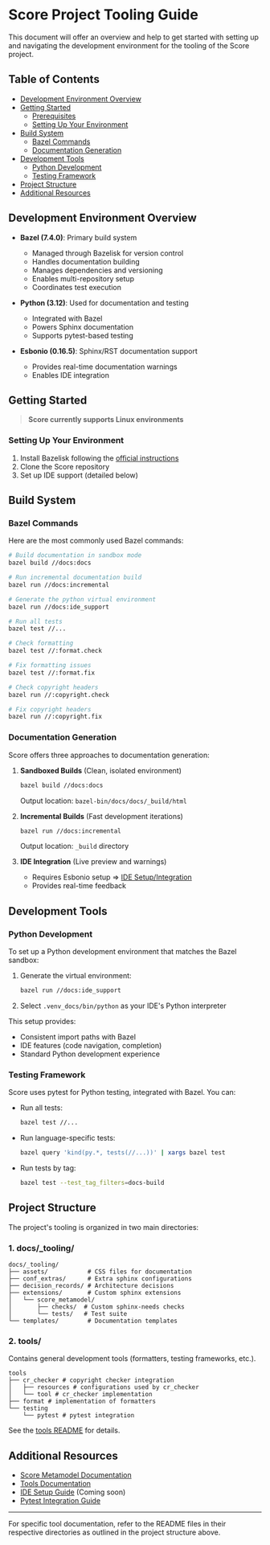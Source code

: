 # Score Project Tooling Guide

This document will offer an overview and help to get started with setting up and navigating the development environment for the tooling of the Score project.

## Table of Contents
- [Development Environment Overview](#development-environment-overview)
- [Getting Started](#getting-started)
  - [Prerequisites](#prerequisites)
  - [Setting Up Your Environment](#setting-up-your-environment)
- [Build System](#build-system)
  - [Bazel Commands](#bazel-commands)
  - [Documentation Generation](#documentation-generation)
- [Development Tools](#development-tools)
  - [Python Development](#python-development)
  - [Testing Framework](#testing-framework)
- [Project Structure](#project-structure)
- [Additional Resources](#additional-resources)

## Development Environment Overview


- **Bazel (7.4.0)**: Primary build system
  - Managed through Bazelisk for version control
  - Handles documentation building
  - Manages dependencies and versioning
  - Enables multi-repository setup
  - Coordinates test execution

- **Python (3.12)**: Used for documentation and testing
  - Integrated with Bazel
  - Powers Sphinx documentation
  - Supports pytest-based testing

- **Esbonio (0.16.5)**: Sphinx/RST documentation support
  - Provides real-time documentation warnings
  - Enables IDE integration

## Getting Started


>**Score currently supports Linux environments**

### Setting Up Your Environment

1. Install Bazelisk following the [official instructions](https://github.com/bazelbuild/bazelisk)
2. Clone the Score repository
3. Set up IDE support (detailed below)

## Build System

### Bazel Commands

Here are the most commonly used Bazel commands:

```bash
# Build documentation in sandbox mode
bazel build //docs:docs

# Run incremental documentation build
bazel run //docs:incremental

# Generate the python virtual environment
bazel run //docs:ide_support

# Run all tests
bazel test //...

# Check formatting
bazel test //:format.check

# Fix formatting issues
bazel test //:format.fix

# Check copyright headers
bazel run //:copyright.check

# Fix copyright headers
bazel run //:copyright.fix
```

### Documentation Generation

Score offers three approaches to documentation generation:

1. **Sandboxed Builds** (Clean, isolated environment)
   ```bash
   bazel build //docs:docs
   ```
   Output location: `bazel-bin/docs/docs/_build/html`

2. **Incremental Builds** (Fast development iterations)
   ```bash
   bazel run //docs:incremental
   ```
   Output location: `_build` directory

3. **IDE Integration** (Live preview and warnings)
   - Requires Esbonio setup => [IDE Setup/Integration]()
   - Provides real-time feedback


## Development Tools

### Python Development

To set up a Python development environment that matches the Bazel sandbox:

1. Generate the virtual environment:
   ```bash
   bazel run //docs:ide_support
   ```

2. Select `.venv_docs/bin/python` as your IDE's Python interpreter

This setup provides:
- Consistent import paths with Bazel
- IDE features (code navigation, completion)
- Standard Python development experience

### Testing Framework

Score uses pytest for Python testing, integrated with Bazel. You can:

- Run all tests:
  ```bash
  bazel test //...
  ```

- Run language-specific tests:
  ```bash
  bazel query 'kind(py.*, tests(//...))' | xargs bazel test
  ```

- Run tests by tag:
  ```bash
  bazel test --test_tag_filters=docs-build
  ```

## Project Structure

The project's tooling is organized in two main directories:

### 1. docs/_tooling/
```
docs/_tooling/
├── assets/           # CSS files for documentation
├── conf_extras/      # Extra sphinx configurations
├── decision_records/ # Architecture decisions
├── extensions/       # Custom sphinx extensions
│   └── score_metamodel/
│       ├── checks/  # Custom sphinx-needs checks
│       └── tests/   # Test suite
└── templates/        # Documentation templates
```

### 2. tools/
Contains general development tools (formatters, testing frameworks, etc.). 
```
tools
├── cr_checker # copyright checker integration
│   ├── resources # configurations used by cr_checker
│   └── tool # cr_checker implementation
├── format # implementation of formatters
└── testing
    └── pytest # pytest integration
```
See the [tools README](tools/README.md) for details.

## Additional Resources

- [Score Metamodel Documentation](/docs/_tooling/extensions/score_metamodel/README.md)
- [Tools Documentation](/tools/README.md)
- [IDE Setup Guide]() (Coming soon)
- [Pytest Integration Guide](/tools/testing/pytest/README.md)

---

For specific tool documentation, refer to the README files in their respective directories as outlined in the project structure above.
